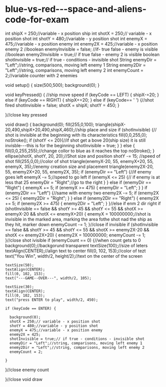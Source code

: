 # blue-vs-red---space-and-aliens-code-for-exam

int shipX = 250;//variable - x position ship
int shotX = 250;// variable - x position shot
int shotY = 480;//variable - y position shot
int enemyX = 475;//variable - x position enemy
int enemy2X = 425;//variable - x position enemy 2 
//boolean enemyInvisible = false; //if- true false - enemy is visible
//boolean enemy2Invisible = true;// if true false - enemy 2 is visible
boolean shotInvisible = true;// if true - conditions - invisible shot
String enemyDir = "Left";//string, comparisons, moving left enemy 1
String enemy2Dir = "Left";//string, comparisons, moving left enemy 2
int enemyCount = 2;//variable counter with 2 enemies

void setup() {
  size(500,500);
  background(0);
}
 
void keyPressed() { //ship move speed
  if (keyCode == LEFT) {
    shipX-=20;
  }
  else if (keyCode == RIGHT) {
    shipX+=20;
  }
  else if (keyCode== ' ') {//shot fired
    shotInvisible = false;
    shotX = shipX;
    shotY = 450;
  }
  
  
}//close key pressed
 
void draw() {
  background(0);
  fill(255,0,100);
  triangle(shipX-20,490,shipX+20,490,shipX,460);//ship place and size
  if (shotInvisible) {// shot is invisible at the beginning with its characteristics
    fill(0,0,255,0);
    noStroke();
    if (shotY <= 20){//if shot get a bove 20(ship size) it is still invisble---this is for the beginning
     shotInvisible = true;
   }
  }
 else {
   fill(0,0,255,255);//change collor to blue as it reaches the top
   noStroke();
  }
  ellipse(shotX, shotY, 20, 20);//Shot size and position
  shotY -= 15; //speed of shot
  fill(255,0,0);//color of shot
  triangle(enemyX-20, 55, enemyX+20, 55, enemyX, 35);//enemy creation size and placement
  triangle(enemy2X-20, 55, enemy2X+20, 55, enemy2X, 35);
  if (enemyDir == "Left") {//if enemy goes left
    enemyX -= 5;//speed to go left
    if (enemyX <= 25) {// if enemy is at less that 25
      enemyDir = "Right";//go to the right
    }
  }
  else if (enemyDir == "Right") {
    enemyX += 5;
    if (enemyX >= 475) {
      enemyDir = "Left";
    }
  }
  if (enemy2Dir == "Left") {//same with enemy two
    enemy2X -= 5;
    if (enemy2X <= 25) {
      enemy2Dir = "Right";
    }
  }
  else if (enemy2Dir == "Right") {
    enemy2X += 5;
    if (enemy2X >= 475) {
      enemy2Dir = "Left";
    }
  }//else if enm 2 dir right
  if (shotInvisible == false && shotY >= 45 && shotY <= 55 && shotX >= enemyX-20 && shotX <= enemyX+20) {
    enemyX = 100000000;//shot is invisible in the marked area, marking the area fothe shot nad the ship as they hit, marker down
    enemyCount -= 1;
  }//close if invisible
  if (shotInvisible == false && shotY >= 45 && shotY <= 55 && shotX >= enemy2X-20 && shotX <= enemy2X+20) {
    enemy2X = 100000000;
    enemyCount -= 1;
  }//close shot ivisible
  if (enemyCount == 0) {//when count gets to 0
    background(0);//backgorund transparent
    textSize(100);//size of leters
    textAlign(CENTER);//align text to center
    fill(0, 102, 153);//color of tezt
    text("You Win", width/2, height/2);//text on the center of the screen
    
    textSize(50);
    textAlign(CENTER);
    fill(0, 102, 153);
    text("---GAME--OVER---", width/2, 105);
    
    textSize(30);
    textAlign(CENTER);
    fill(0, 102, 153);
    text("press ENTER to play", width/2, 450);
    
    if (keyCode == ENTER) {
      
      background(0);
      shotX = 250;// variable - x position shot
      shotY = 480;//variable - y position shot
      enemyX = 475;//variable - x position enemy
      enemy2X = 425;
      shotInvisible = true;// if true - conditions - invisible shot
      enemyDir = "Left";//string, comparisons, moving left enemy 1
      enemy2Dir = "Left";//string, comparisons, moving left enemy 2
      enemyCount = 2;

    }
    
  }//close enemy count
    
  
  
}//close void draw
